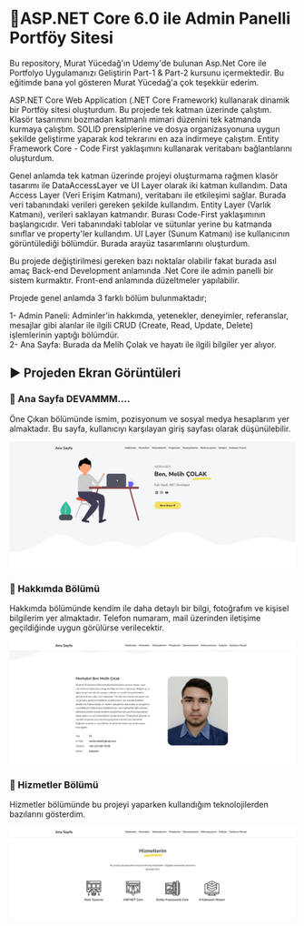 # :gem:ASP.NET Core 6.0 ile Admin Panelli Portföy Sitesi
Bu repository, Murat Yücedağ'ın Udemy'de bulunan Asp.Net Core ile Portfolyo Uygulamanızı Geliştirin Part-1 & Part-2 kursunu içermektedir. Bu eğitimde bana yol gösteren Murat Yücedağ'a çok teşekkür ederim.

ASP.NET Core Web Application (.NET Core Framework) kullanarak dinamik bir Portföy sitesi oluşturdum. Bu projede tek katman üzerinde çalıştım. Klasör tasarımını bozmadan katmanlı mimari düzenini tek katmanda kurmaya çalıştım. SOLID prensiplerine ve dosya organizasyonuna uygun şekilde geliştirme yaparak kod tekrarını en aza indirmeye çalıştım. Entity Framework Core - Code First yaklaşımını kullanarak veritabanı bağlantılarını oluşturdum.

Genel anlamda tek katman üzerinde projeyi oluşturmama rağmen klasör tasarımı ile DataAccessLayer ve UI Layer olarak iki katman kullandım. Data Access Layer (Veri Erişim Katmanı), veritabanı ile etkileşimi sağlar. Burada veri tabanındaki verileri gereken şekilde kullandım. Entity Layer (Varlık Katmanı), verileri saklayan katmandır. Burası Code-First yaklaşımının başlangıcıdır. Veri tabanındaki tablolar ve sütunlar yerine bu katmanda sınıflar ve property'ler kullandım. UI Layer (Sunum Katmanı) ise kullanıcının görüntülediği bölümdür. Burada arayüz tasarımlarını oluşturdum. 

Bu projede değiştirilmesi gereken bazı noktalar olabilir fakat burada asıl amaç Back-end Development anlamında .Net Core ile admin panelli bir sistem kurmaktır. Front-end anlamında düzeltmeler yapılabilir.

Projede genel anlamda 3 farklı bölüm bulunmaktadır;

1- Admin Paneli: Adminler'in hakkımda, yetenekler, deneyimler, referanslar, mesajlar gibi alanlar ile ilgili CRUD (Create, Read, Update, Delete) işlemlerinin yaptığı bölümdür.  
2- Ana Sayfa: Burada da Melih Çolak ve hayatı ile ilgili bilgiler yer alıyor.

## :arrow_forward: Projeden Ekran Görüntüleri

### :triangular_flag_on_post: Ana Sayfa DEVAMMM....
Öne Çıkan bölümünde ismim, pozisyonum ve sosyal medya hesaplarım yer almaktadır. Bu sayfa, kullanıcıyı karşılayan giriş sayfası olarak düşünülebilir.
<div align="center">
  <img src="https://github.com/melihcolak0/NETCore_Portfolio/blob/c9017bd684dc5e65ee5a89186e79b84a93318a17/ss/showCaseFeature.jpg" alt="image alt">
</div>

### :triangular_flag_on_post: Hakkımda Bölümü
Hakkımda bölümünde kendim ile daha detaylı bir bilgi, fotoğrafım ve kişisel bilgilerim yer almaktadır. Telefon numaram, mail üzerinden iletişime geçildiğinde uygun görülürse verilecektir.
<div align="center">
  <img src="https://github.com/melihcolak0/NETCore_Portfolio/blob/c9017bd684dc5e65ee5a89186e79b84a93318a17/ss/showCaseAbout.jpg" alt="image alt">
</div>

### :triangular_flag_on_post: Hizmetler Bölümü
Hizmetler bölümünde bu projeyi yaparken kullandığım teknolojilerden bazılarını gösterdim.
<div align="center">
  <img src="https://github.com/melihcolak0/NETCore_Portfolio/blob/c9017bd684dc5e65ee5a89186e79b84a93318a17/ss/showCaseService.jpg" alt="image alt">
</div>
